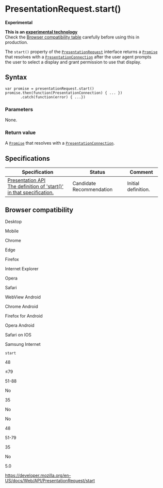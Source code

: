 PresentationRequest.start()
===========================

**Experimental**

**This is an [experimental technology](https://developer.mozilla.org/en-US/docs/MDN/Guidelines/Conventions_definitions#experimental)**  
Check the [Browser compatibility table](#browser_compatibility) carefully before using this in production.

The `start()` property of the [`PresentationRequest`](../presentationrequest) interface returns a [`Promise`](https://developer.mozilla.org/en-US/docs/Web/JavaScript/Reference/Global_Objects/Promise) that resolves with a [`PresentationConnection`](../presentationconnection) after the user agent prompts the user to select a display and grant permission to use that display.

Syntax
------

    var promise = presentationRequest.start()
    promise.then(function(PresentationConnection) { ... })
           .catch(function(error) { ...})

### Parameters

None.

### Return value

A [`Promise`](https://developer.mozilla.org/en-US/docs/Web/JavaScript/Reference/Global_Objects/Promise) that resolves with a [`PresentationConnection`](../presentationconnection).

Specifications
--------------

<table><thead><tr class="header"><th>Specification</th><th>Status</th><th>Comment</th></tr></thead><tbody><tr class="odd"><td><a href="https://w3c.github.io/presentation-api/#dom-presentationrequest-start">Presentation API<br />
<span class="small">The definition of 'start()' in that specification.</span></a></td><td><span class="spec-cr">Candidate Recommendation</span></td><td>Initial definition.</td></tr></tbody></table>

Browser compatibility
---------------------

Desktop

Mobile

Chrome

Edge

Firefox

Internet Explorer

Opera

Safari

WebView Android

Chrome Android

Firefox for Android

Opera Android

Safari on IOS

Samsung Internet

`start`

48

≤79

51-88

No

35

No

No

48

51-79

35

No

5.0

<a href="https://developer.mozilla.org/en-US/docs/Web/API/PresentationRequest/start" class="_attribution-link">https://developer.mozilla.org/en-US/docs/Web/API/PresentationRequest/start</a>
